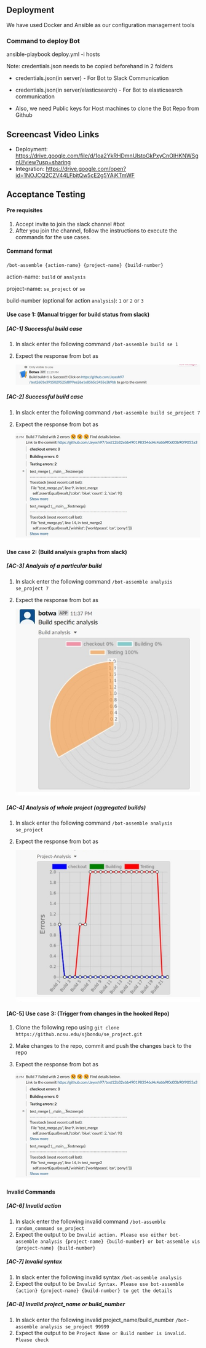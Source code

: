 ## Deployment

We have used Docker and Ansible as our configuration management tools

### Command to deploy Bot

ansible-playbook deploy.yml -i hosts

Note: credentials.json needs to be copied beforehand in 2 folders
* credentials.json(in server) - For Bot to Slack Communication
* credentials.json(in server/elasticsearch) - For Bot to elasticsearch communication

* Also, we need Public keys for Host machines to clone the Bot Repo from Github

## Screencast Video Links
* Deployment: https://drive.google.com/file/d/1oa2YkRHDmnUlstoGkPxyCnOlHKNWSgnU/view?usp=sharing
* Integration: https://drive.google.com/open?id=1NOJCQ2CZV44LFbitQw5cE2g5YAjKTmWF

## Acceptance Testing

#### Pre requisites

1. Accept invite to join the slack channel #bot
2. After you join the channel, follow the instructions to execute the commands for the use cases.

#### Command format

`/bot-assemble {action-name} {project-name} {build-number}`

action-name: `build` or `analysis`

project-name: `se_project` or `se`

build-number (optional for action `analysis`): `1` or `2` or `3`   

#### Use case 1: (Manual trigger for build status from slack)

##### [AC-1] Successful build case 

1. In slack enter the following command `/bot-assemble build se 1`
2. Expect the response from bot as 

    ![Success_build](../Images/success_build.jpg)

##### [AC-2] Successful build case 

1. In slack enter the following command `/bot-assemble build se_project 7`
2. Expect the response from bot as 

    ![Fail_build](../Images/fail_build.jpg)

#### Use case 2: (Build analysis graphs from slack)

##### [AC-3] Analysis of a particular build

1. In slack enter the following command `/bot-assemble analysis se_project 7`
2. Expect the response from bot as 
    
    ![Build_Analysis](../Images/build_analysis.jpg)

##### [AC-4] Analysis of whole project (aggregated builds)

1. In slack enter the following command `/bot-assemble analysis se_project`
2. Expect the response from bot as 
    
    ![Build_Analysis](../Images/project_analysis.jpg)


#### [AC-5] Use case 3: (Trigger from changes in the hooked Repo)

1. Clone the following repo using `git clone https://github.ncsu.edu/sjbondu/se_project.git`
2. Make changes to the repo, commit and push the changes back to the repo
2. Expect the response from bot as 
    
    ![Fail_build](../Images/fail_build.jpg)


#### Invalid Commands

##### [AC-6] Invalid action

1. In slack enter the following invalid command `/bot-assemble random_command se_project`
2. Expect the output to be `Invalid action. Please use either bot-assemble analysis {project-name} {build-number} or bot-assemble vis {project-name} {build-number}`

##### [AC-7] Invalid syntax

1. In slack enter the following invalid syntax `/bot-assemble analysis`
2. Expect the output to be `Invalid Syntax. Please use bot-assemble {action} {project-name} {build-number} to get the details`

##### [AC-8] Invalid project_name or build_number

1. In slack enter the following invalid project_name/build_number `/bot-assemble analysis se_project 99999`
2. Expect the output to be `Project Name or Build number is invalid. Please check`
